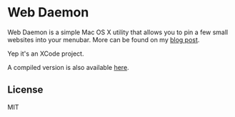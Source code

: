 Web Daemon
==========

Web Daemon is a simple Mac OS X utility that allows you to pin a few
small websites into your menubar. More can be found on my [blog post](http://yjyao.com/2013/06/web-daemon-pin-websites-to-menuber.html).

Yep it's an XCode project.

A compiled version is also available [here](http://sourceforge.net/projects/webdaemon/files/Web%20Daemon.app.zip/download).

## License
MIT